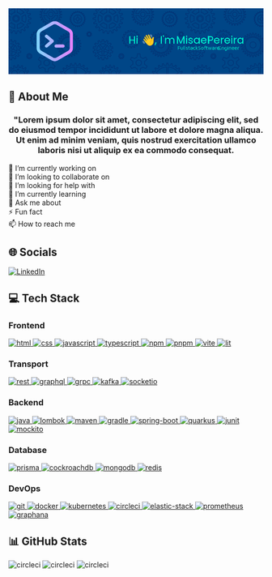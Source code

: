 <!-- https://leviarista.github.io/github-profile-header-generator/ -->
<div align="center">
    <img src="./misaelpereiradev_github_banner.png" alt="misaelpereiradev_github_banner"/>
</div>

<h2 align="left">💫 About Me</h2>
<h3 align="center">"Lorem ipsum dolor sit amet, consectetur adipiscing elit, sed do eiusmod tempor incididunt ut labore et dolore magna aliqua. Ut enim ad minim veniam, quis nostrud exercitation ullamco laboris nisi ut aliquip ex ea commodo consequat.</h3>

🔭 I’m currently working on <br>
👯 I’m looking to collaborate on <br>
🤝 I’m looking for help with <br>
🌱 I’m currently learning <br>
💬 Ask me about <br>
⚡ Fun fact <br>
📫 How to reach me <br>

<!-- -->
<h2>🌐 Socials</h2>
<p align="left">
    <a href="https://linkedin.com/in/linkedinkcontact" target="_blank" rel="noreferrer">
        <img src="https://img.shields.io/badge/LinkedIn-%230077B5.svg?logo=linkedin&logoColor=white" alt="LinkedIn"/>
    </a>
</p>

<!-- https://devicon.dev/ -->
<h2 align="left">💻 Tech Stack</h2>
<p align="left">
    <h3>Frontend</h3>
    <a href="https://developer.mozilla.org/es/docs/Web/HTML" target="_blank" rel="noreferrer">
        <img src="https://cdn.jsdelivr.net/gh/devicons/devicon/icons/html5/html5-original.svg" alt="html" width="40" height="40"/>
    </a>
    <a href="https://developer.mozilla.org/es/docs/Web/CSS" target="_blank" rel="noreferrer">
        <img src="https://cdn.jsdelivr.net/gh/devicons/devicon/icons/css3/css3-original.svg" alt="css" width="40" height="40"/>
    </a>
    <a href="https://developer.mozilla.org/es/docs/Web/JavaScript" target="_blank" rel="noreferrer">
        <img src="https://cdn.jsdelivr.net/gh/devicons/devicon/icons/javascript/javascript-original.svg" alt="javascript" width="40" height="40"/>
    </a>
    <a href="https://www.typescriptlang.org/" target="_blank" rel="noreferrer">
        <img src="https://cdn.jsdelivr.net/gh/devicons/devicon/icons/typescript/typescript-original.svg" alt="typescript" width="40" height="40"/>
    </a>
    <a href="https://www.npmjs.com/" target="_blank" rel="noreferrer">
        <img src="https://cdn.jsdelivr.net/gh/devicons/devicon/icons/npm/npm-original-wordmark.svg" alt="npm" width="40" height="40"/>
    </a>
    <a href="https://pnpm.io/es/" target="_blank" rel="noreferrer">
        <img src="https://pnpm.io/es/img/pnpm-no-name-with-frame.svg" alt="pnpm" width="40" height="40"/>
    </a>
    <a href="https://vitejs.dev/" target="_blank" rel="noreferrer">
        <img src="https://vitejs.dev/logo.svg" alt="vite" width="40" height="40"/>
    </a>
    <a href="https://lit.dev/" target="_blank" rel="noreferrer">
        <img src="https://lit.dev/images/logo.svg#flame" alt="lit" width="40" height="40"/>
    </a>
    <h3>Transport</h3>
    <a href="https://developer.mozilla.org/es/docs/Glossary/REST" target="_blank" rel="noreferrer">
        <img src="https://www.svgrepo.com/show/374044/rest.svg" alt="rest" width="40" height="40"/>
    </a>
        <a href="https://graphql.org/" target="_blank" rel="noreferrer">
        <img src="https://cdn.jsdelivr.net/gh/devicons/devicon/icons/graphql/graphql-plain.svg" alt="graphql" width="40" height="40"/>
    </a>
        <a href="https://grpc.io/" target="_blank" rel="noreferrer">
        <img src="https://plugins.jetbrains.com/files/16889/400896/icon/pluginIcon.svg" alt="grpc" width="40" height="40"/>
    </a>
        <a href="https://kafka.apache.org/" target="_blank" rel="noreferrer">
        <img src="https://cdn.jsdelivr.net/gh/devicons/devicon/icons/apachekafka/apachekafka-original.svg" alt="kafka" width="40" height="40"/>
    </a>
        <a href="https://socket.io/" target="_blank" rel="noreferrer">
        <img src="https://cdn.jsdelivr.net/gh/devicons/devicon/icons/socketio/socketio-original.svg" alt="socketio" width="40" height="40"/>
    </a>
    <h3>Backend</h3>
    </a>
        <a href="https://www.java.com/" target="_blank" rel="noreferrer">
        <img src="https://cdn.jsdelivr.net/gh/devicons/devicon/icons/java/java-original.svg" alt="java" width="40" height="40"/>
    </a>    
    </a>
        <a href="https://projectlombok.org/" target="_blank" rel="noreferrer">
        <img src="https://avatars.githubusercontent.com/u/45949248?s=200&v=4" alt="lombok" width="40" height="40"/>
    </a>
    </a>
        <a href="https://maven.apache.org/" target="_blank" rel="noreferrer">
        <img src="https://cdn.icon-icons.com/icons2/2107/PNG/512/file_type_maven_icon_130397.png" alt="maven" width="40" height="40"/>
    </a>
    </a>
        <a href="https://gradle.org/" target="_blank" rel="noreferrer">
        <img src="https://cdn.jsdelivr.net/gh/devicons/devicon/icons/gradle/gradle-plain.svg" alt="gradle" width="40" height="40"/>
    </a>
    </a>
        <a href="https://spring.io/projects/spring-boot" target="_blank" rel="noreferrer">
        <img src="https://spring.io/img/projects/spring-boot.svg" alt="spring-boot" width="40" height="40"/>
    </a>
    </a>
        <a href="https://quarkus.io/" target="_blank" rel="noreferrer">
        <img src="https://design.jboss.org/quarkus/logo/final/SVG/quarkus_icon_rgb_reverse.svg" alt="quarkus" width="40" height="40"/>
    </a>
    </a>
        <a href="https://junit.org/junit5/" target="_blank" rel="noreferrer">
        <img src="https://junit.org/junit5/assets/img/junit5-logo.png" alt="junit" width="40" height="40"/>
    </a>
    </a>
        <a href="https://site.mockito.org/" target="_blank" rel="noreferrer">
        <img src="https://icons.veryicon.com/png/Food%20%26%20Drinks/Cocktails/Mojito.png" alt="mockito" width="40" height="40"/>
    </a>
    <h3>Database</h3>
    </a>
        <a href="https://www.prisma.io/" target="_blank" rel="noreferrer">
        <img src="https://www.svgrepo.com/show/354210/prisma.svg" alt="prisma" width="40" height="40"/>
    </a>
    </a>
        <a href="https://www.cockroachlabs.com/" target="_blank" rel="noreferrer">
        <img src="https://ww2.freelogovectors.net/wp-content/uploads/2022/03/cockroachdb_logo_freelogovectors.net_.png?lossy=1&w=2560&ssl=1" alt="cockroachdb" width="40" height="40"/>
    </a>
    </a>
        <a href="https://www.mongodb.com/" target="_blank" rel="noreferrer">
        <img src="https://cdn.jsdelivr.net/gh/devicons/devicon/icons/mongodb/mongodb-original.svg" alt="mongodb" width="40" height="40"/>
    </a>
    </a>
        <a href="https://redis.io/" target="_blank" rel="noreferrer">
        <img src="https://cdn.jsdelivr.net/gh/devicons/devicon/icons/redis/redis-original.svg" alt="redis" width="40" height="40"/>
    </a>
    <h3>DevOps</h3>
    </a>
        <a href="https://git-scm.com/" target="_blank" rel="noreferrer">
        <img src="https://cdn.jsdelivr.net/gh/devicons/devicon/icons/git/git-original.svg" alt="git" width="40" height="40"/>
    </a>
    </a>
        <a href="https://www.docker.com/" target="_blank" rel="noreferrer">
        <img src="https://cdn.jsdelivr.net/gh/devicons/devicon/icons/docker/docker-original.svg" alt="docker" width="40" height="40"/>
    </a>
    </a>
        <a href="https://kubernetes.io/" target="_blank" rel="noreferrer">
        <img src="https://cdn.jsdelivr.net/gh/devicons/devicon/icons/kubernetes/kubernetes-plain.svg" alt="kubernetes" width="40" height="40"/>
    </a>
    </a>
        <a href="https://circleci.com/" target="_blank" rel="noreferrer">
        <img src="https://cdn.jsdelivr.net/gh/devicons/devicon/icons/circleci/circleci-plain.svg" alt="circleci" width="40" height="40"/>
    </a>
    </a>
        <a href="https://www.elastic.co/es/elastic-stack" target="_blank" rel="noreferrer">
        <img src="https://www.svgrepo.com/show/349350/elastic.svg" alt="elastic-stack" width="40" height="40"/>
    </a>
    </a>
        <a href="https://prometheus.io/" target="_blank" rel="noreferrer">
        <img src="https://cdn.jsdelivr.net/gh/devicons/devicon/icons/prometheus/prometheus-original.svg" alt="prometheus" width="40" height="40"/>
    </a>
    </a>
        <a href="https://grafana.com/" target="_blank" rel="noreferrer">
        <img src="https://cdn.jsdelivr.net/gh/devicons/devicon/icons/grafana/grafana-original.svg" alt="graphana" width="40" height="40"/>
    </a>
    
</p>
<!-- To-do: add CDN, Ansible, Terraform, Mocha, Chai, Sinon, Playwriht, Storybook -->

<h2>📊 GitHub Stats</h2>
<p align="left">
    <img src="https://github-readme-stats.vercel.app/api?username=misaelpereiradev&theme=tokyonight&hide_border=true&include_all_commits=true&count_private=true" alt="circleci"/>
    <img src="https://github-readme-streak-stats.herokuapp.com/?user=misaelpereiradev&theme=tokyonight&hide_border=true" alt="circleci"/>
    <img src="https://github-readme-stats.vercel.app/api/top-langs/?username=misaelpereiradev&theme=tokyonight&hide_border=true&include_all_commits=true&count_private=true&layout=compact" alt="circleci"/>
</p>